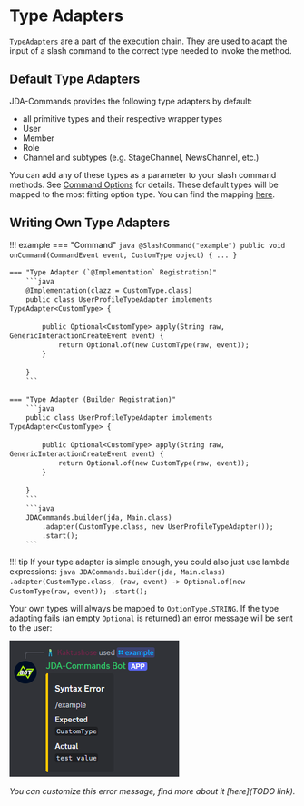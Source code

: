 # Type Adapters
[`TypeAdapters`](https://kaktushose.github.io/jda-commands/javadocs/latest/jda.commands/com/github/kaktushose/jda/commands/dispatching/adapter/TypeAdapter.html)
are a part of the execution chain. They are used to adapt the input of a slash command to the correct type needed to invoke the method.

## Default Type Adapters
JDA-Commands provides the following type adapters by default:

- all primitive types and their respective wrapper types
- User
- Member
- Role
- Channel and subtypes (e.g. StageChannel, NewsChannel, etc.)

You can add any of these types as a parameter to your slash command methods. See [Command Options](../interactions/commands.md#command-options)
for details. These default types will be mapped to the most fitting option type. You can find the mapping [here](https://github.com/Kaktushose/jda-commands/blob/main/jda-commands/src/main/java/com/github/kaktushose/jda/commands/definitions/interactions/command/OptionDataDefinition.java#L57-L79).

## Writing Own Type Adapters

!!! example
    === "Command"
        ```java
        @SlashCommand("example")
        public void onCommand(CommandEvent event, CustomType object) {
            ...
        }
        ```

    === "Type Adapter (`@Implementation` Registration)"
        ```java
        @Implementation(clazz = CustomType.class)
        public class UserProfileTypeAdapter implements TypeAdapter<CustomType> {
            
            public Optional<CustomType> apply(String raw, GenericInteractionCreateEvent event) {
                return Optional.of(new CustomType(raw, event));
            }

        }
        ```

    === "Type Adapter (Builder Registration)"
        ```java
        public class UserProfileTypeAdapter implements TypeAdapter<CustomType> {
            
            public Optional<CustomType> apply(String raw, GenericInteractionCreateEvent event) {
                return Optional.of(new CustomType(raw, event));
            }

        }
        ```
        ```java
        JDACommands.builder(jda, Main.class)
            .adapter(CustomType.class, new UserProfileTypeAdapter());
            .start();
        ```

!!! tip
    If your type adapter is simple enough, you could also just use lambda expressions: 
    ```java
    JDACommands.builder(jda, Main.class)
        .adapter(CustomType.class, (raw, event) -> Optional.of(new CustomType(raw, event));
        .start();
    ```


Your own types will always be mapped to `OptionType.STRING`. If the type adapting fails (an empty `Optional` is returned)
an error message will be sent to the user:

![Type Adapter Error Message](../assets/adapter.png)

_You can customize this error message, find more about it [here](TODO link)._
